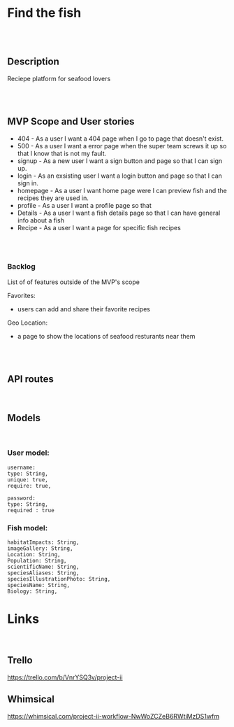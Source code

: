 # Find the fish
<br><br>
## Description
Reciepe platform for seafood lovers

<br><br>

## MVP Scope and User stories 
- 404 - As a user I want a 404 page when I go to page that doesn't exist.
- 500 - As a user I want a error page when the super team screws it up so that I know that is not my fault.
- signup - As a new user I want a sign button and page so that I can sign up. 
- login - As an exsisting user I want a login button and page so that I can sign in.
- homepage - As a user I want home page were I can preview fish and the recipes they are used in. 
- profile - As a user I want a profile page so that 
- Details - As a user I want a fish details page so that I can have general info about a fish
- Recipe - As a user I want a page for specific fish recipes


<br><br>

### Backlog
List of of features outside of the MVP's scope

Favorites:
- users can add and share their favorite recipes

Geo Location:
- a page to show the locations of seafood resturants near them

<br><br>

## API routes
<br>




## Models
<br>

### User model:
    
    username: 
    type: String,
    unique: true,
    require: true,

    password: 
    type: String,
    required : true




### Fish model:

    habitatImpacts: String,
    imageGallery: String,
    Location: String,
    Population: String,
    scientificName: String,
    speciesAliases: String,
    speciesIllustrationPhoto: String,
    speciesName: String,
    Biology: String,



# Links
<br>

## Trello
https://trello.com/b/VnrYSQ3v/project-ii
<br>

## Whimsical
https://whimsical.com/project-ii-workflow-NwWoZCZeB6RWtiMzDS1wfm
<br>






